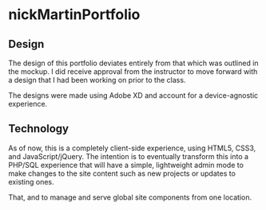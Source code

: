 # nickMartinPortfolio

## Design 

The design of this portfolio deviates entirely from that which was outlined in the mockup. I did receive approval from the instructor to move forward with a design that I had been working on prior to the class. 

The designs were made using Adobe XD and account for a device-agnostic experience.

## Technology

As of now, this is a completely client-side experience, using HTML5, CSS3, and JavaScript/jQuery. The intention is to eventually transform this into a PHP/SQL experience that will have a simple, lightweight admin mode to make changes to the site content such as new projects or updates to existing ones.

That, and to manage and serve global site components from one location. 
